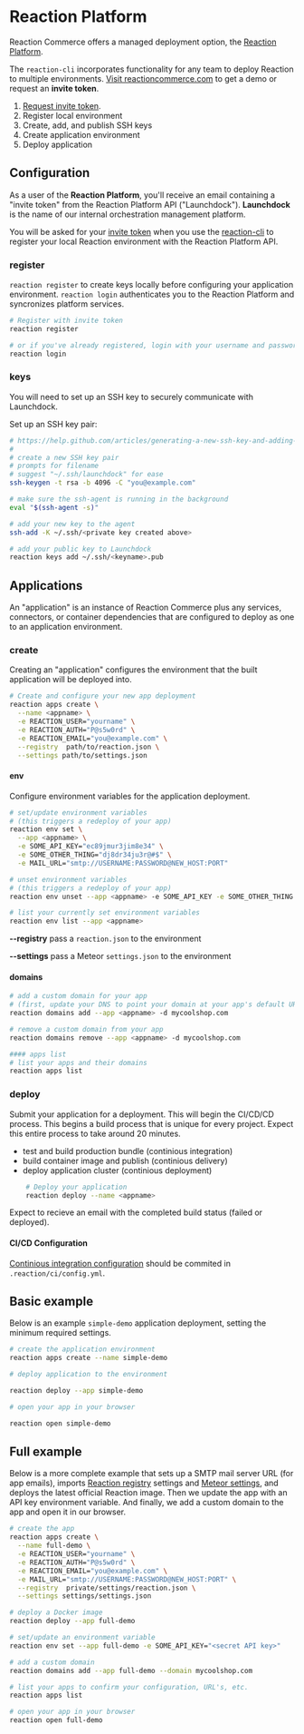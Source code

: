 # Reaction Platform

Reaction Commerce offers a managed deployment option, the [Reaction Platform](http://getrxn.io/reaction-platform).

The `reaction-cli` incorporates functionality for any team to deploy Reaction to multiple environments. [Visit reactioncommerce.com](http://getrxn.io/reaction-platform) to get a demo or request an **invite token**.

1.  [Request invite token](http://getrxn.io/reaction-platform).
2.  Register local environment
3.  Create, add, and publish SSH keys
4.  Create application environment
5.  Deploy application

## Configuration

As a user of the **Reaction Platform**, you'll receive an email containing a "invite token" from the Reaction Platform API ("Launchdock"). **Launchdock** is the name of our internal  orchestration management platform.

You will be asked for your [invite token](http://getrxn.io/reaction-platform) when you use the [reaction-cli](http://getrxn.io/reaction-cli) to register your local Reaction environment with the Reaction Platform API.

### register

`reaction register` to create keys locally before configuring your application environment. `reaction login` authenticates you to the Reaction Platform and syncronizes platform services.

```sh
# Register with invite token
reaction register

# or if you've already registered, login with your username and password
reaction login
```

### keys

You will need to set up an SSH key to securely communicate with Launchdock.

Set up an SSH key pair:

```sh
# https://help.github.com/articles/generating-a-new-ssh-key-and-adding-it-to-the-ssh-agent/
#
# create a new SSH key pair
# prompts for filename
# suggest "~/.ssh/launchdock" for ease
ssh-keygen -t rsa -b 4096 -C "you@example.com"

# make sure the ssh-agent is running in the background
eval "$(ssh-agent -s)"

# add your new key to the agent
ssh-add -K ~/.ssh/<private key created above>

# add your public key to Launchdock
reaction keys add ~/.ssh/<keyname>.pub
```

## Applications

An "application" is an instance of Reaction Commerce plus any services, connectors, or container dependencies that are configured to deploy as one to an application environment.

### create

Creating an "application" configures the environment that the built application will be deployed into.

```sh
# Create and configure your new app deployment
reaction apps create \
  --name <appname> \
  -e REACTION_USER="yourname" \
  -e REACTION_AUTH="P@s5w0rd" \
  -e REACTION_EMAIL="you@example.com" \
  --registry  path/to/reaction.json \
  --settings path/to/settings.json
```

#### env

Configure environment variables for the application deployment.

```sh
# set/update environment variables
# (this triggers a redeploy of your app)
reaction env set \
  --app <appname> \
  -e SOME_API_KEY="ec89jmur3jim8e34" \
  -e SOME_OTHER_THING="dj8dr34ju3r@#$" \
  -e MAIL_URL="smtp://USERNAME:PASSWORD@NEW_HOST:PORT"

# unset environment variables
# (this triggers a redeploy of your app)
reaction env unset --app <appname> -e SOME_API_KEY -e SOME_OTHER_THING

# list your currently set environment variables
reaction env list --app <appname>
```

**--registry** pass a `reaction.json` to the environment

**--settings** pass a Meteor `settings.json` to the environment

#### domains

```sh
# add a custom domain for your app
# (first, update your DNS to point your domain at your app's default URL)
reaction domains add --app <appname> -d mycoolshop.com

# remove a custom domain from your app
reaction domains remove --app <appname> -d mycoolshop.com

#### apps list
# list your apps and their domains
reaction apps list
```

### deploy

Submit your application for a deployment. This will begin the CI/CD/CD process. This begins a build process that is unique for every project. Expect this entire process to take around 20 minutes.

-   test and build production bundle (continious integration)
-   build container image and publish (continious delivery)
-   deploy application cluster (continious deployment)

```sh
    # Deploy your application
    reaction deploy --name <appname>
```

Expect to recieve an email with the completed build status (failed or deployed).

#### CI/CD Configuration

[Continious integration configuration](https://docs.gitlab.com/ee/ci/) should be commited in `.reaction/ci/config.yml`.

## Basic example

Below is an example `simple-demo` application deployment, setting the minimum required settings.

```sh
# create the application environment
reaction apps create --name simple-demo

# deploy application to the environment

reaction deploy --app simple-demo

# open your app in your browser

reaction open simple-demo
```

## Full example

  Below is a more complete example that sets up a SMTP mail server URL (for app emails), imports [Reaction registry](https://docs.reactioncommerce.com/reaction-docs/master/registry) settings and [Meteor settings](https://docs.meteor.com/api/core.html#Meteor-settings), and deploys the latest official Reaction image. Then we update the app with an API key environment variable.  And finally, we add a custom domain to the app and open it in our browser.

```sh
# create the app
reaction apps create \
  --name full-demo \
  -e REACTION_USER="yourname" \
  -e REACTION_AUTH="P@s5w0rd" \
  -e REACTION_EMAIL="you@example.com" \
  -e MAIL_URL="smtp://USERNAME:PASSWORD@NEW_HOST:PORT" \
  --registry  private/settings/reaction.json \
  --settings settings/settings.json

# deploy a Docker image
reaction deploy --app full-demo

# set/update an environment variable
reaction env set --app full-demo -e SOME_API_KEY="<secret API key>"

# add a custom domain
reaction domains add --app full-demo --domain mycoolshop.com

# list your apps to confirm your configuration, URL's, etc.
reaction apps list

# open your app in your browser
reaction open full-demo
```
